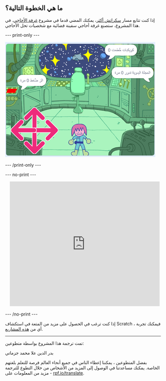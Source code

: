 ## ما هي الخطوة التالية؟

إذا كنت تتابع مسار [سكراتش أكثر](https://projects.raspberrypi.org/ar-SA/pathways/further-scratch)، يمكنك المضي قدما في مشروع [ غرفة الأحاجي](https://projects.raspberrypi.org/ar-SA/projects/puzzle-room). في هذا المشروع، ستصنع غرفة أحاجي سفينة فضائية مع شخصيات تحل الأحاجي.

--- print-only ---

![غرفة الأحاجي](images/puzzle_room.png)

--- /print-only ---

--- no-print ---

<div class="scratch-preview" style="margin-left: 15px;">
  <iframe allowtransparency="true" width="485" height="402" src="https://scratch.mit.edu/projects/embed/536877672/?autostart=false" frameborder="0"></iframe>
</div>

--- /no-print ---

إذا كنت ترغب في الحصول على مزيد من المتعة في استكشاف Scratch ، فيمكنك تجربة أي من [هذه المشاريع](https://projects.raspberrypi.org/ar-SA/projects?software%5B%5D=scratch&curriculum%5B%5D=%201).

***
تمت ترجمة هذا المشروع بواسطة متطوعين:

بدر الدين
علا محمد جزماتي

بفضل المتطوعين ، يمكننا إعطاء الناس في جميع أنحاء العالم فرصة للتعلم بلغتهم الخاصة. يمكنك مساعدتنا في الوصول إلى المزيد من الأشخاص من خلال التطوع للترجمة - مزيد من المعلومات على [rpf.io/translate](https://rpf.io/translate).
